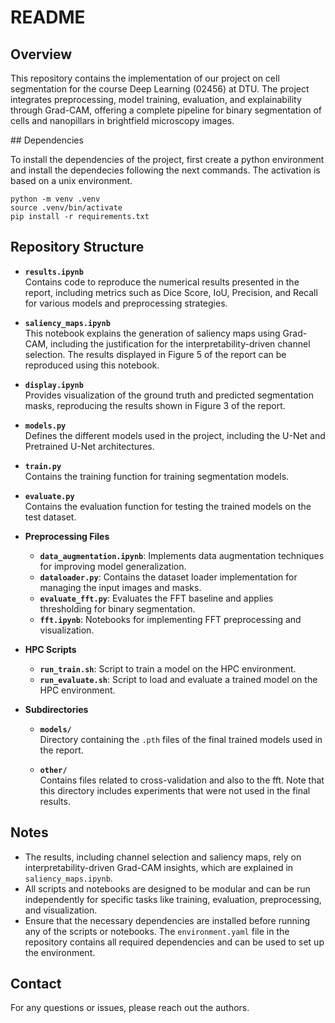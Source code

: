 # README

## Overview

This repository contains the implementation of our project on cell segmentation for the course Deep Learning (02456) at DTU. The project integrates preprocessing, model training, evaluation, and explainability through Grad-CAM, offering a complete pipeline for binary segmentation of cells and nanopillars in brightfield microscopy images.

## Dependencies

To install the dependencies of the project, first create a python environment and install the dependecies following the next commands. The activation is based on a unix environment.

```
python -m venv .venv
source .venv/bin/activate
pip install -r requirements.txt
```

## Repository Structure
- **`results.ipynb`**  
  Contains code to reproduce the numerical results presented in the report, including metrics such as Dice Score, IoU, Precision, and Recall for various models and preprocessing strategies.

- **`saliency_maps.ipynb`**  
  This notebook explains the generation of saliency maps using Grad-CAM, including the justification for the interpretability-driven channel selection. The results displayed in Figure 5 of the report can be reproduced using this notebook.

- **`display.ipynb`**  
  Provides visualization of the ground truth and predicted segmentation masks, reproducing the results shown in Figure 3 of the report.

- **`models.py`**  
  Defines the different models used in the project, including the U-Net and Pretrained U-Net architectures.

- **`train.py`**  
  Contains the training function for training segmentation models.

- **`evaluate.py`**  
  Contains the evaluation function for testing the trained models on the test dataset.

- **Preprocessing Files**  
  - **`data_augmentation.ipynb`**: Implements data augmentation techniques for improving model generalization.  
  - **`dataloader.py`**: Contains the dataset loader implementation for managing the input images and masks.  
  - **`evaluate_fft.py`**: Evaluates the FFT baseline and applies thresholding for binary segmentation.  
  - **`fft.ipynb`**: Notebooks for implementing FFT preprocessing and visualization.  

- **HPC Scripts**  
  - **`run_train.sh`**: Script to train a model on the HPC environment.  
  - **`run_evaluate.sh`**: Script to load and evaluate a trained model on the HPC environment.  

- **Subdirectories**
  - **`models/`**  
    Directory containing the `.pth` files of the final trained models used in the report.

  - **`other/`**  
    Contains files related to cross-validation and also to the fft. Note that this directory includes experiments that were not used in the final results.
  

## Notes
- The results, including channel selection and saliency maps, rely on interpretability-driven Grad-CAM insights, which are explained in `saliency_maps.ipynb`.
- All scripts and notebooks are designed to be modular and can be run independently for specific tasks like training, evaluation, preprocessing, and visualization.
- Ensure that the necessary dependencies are installed before running any of the scripts or notebooks. The `environment.yaml` file in the repository contains all required dependencies and can be used to set up the environment.

## Contact
For any questions or issues, please reach out the authors.
